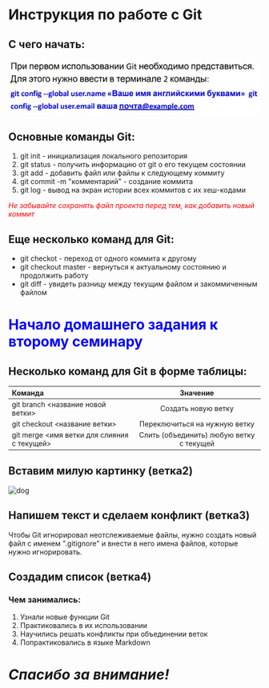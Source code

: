 # Инструкция по работе с Git
## С чего начать:
![images](/123.jpg)

## Основные команды Git:
1. git init - инициализация локального репозитория
2. git status - получить информацию от git о его текущем состоянии
3. git add - добавить файл или файлы к следующему коммиту
4. git commit -m "комментарий" - создание коммита
5. git log - вывод на экран истории всех коммитов с их хеш-кодами

<font color=red> *Не забывайте сохранять файл проекта перед тем, как добавить новый коммит* </font>

## Еще несколько команд для Git:
* git checkot - переход от одного коммита к другому
* git checkout master - вернуться к актуальному состоянию и продолжить работу
* git diff - увидеть разницу между текущим файлом и закоммиченным файлом

# <font color=blue> Начало домашнего задания к второму семинару </font>

## Несколько команд для Git в форме таблицы:



| Команда  | Значение  |
|:------------- |:---------------:|
| git branch <название новой ветки>     | Создать новую ветку |
| git checkout <название ветки> | Переключиться на нужную ветку        |
| git merge <имя ветки для слияния с текущей> | Слить (объединить) любую ветку с текущей       |

## Вставим милую картинку (ветка2)
![dog](1.jpg)

## Напишем текст и сделаем конфликт (ветка3)
Чтобы Git игнорировал неотслеживаемые файлы, нужно создать новый файл с именем ".gitignore" и внести в него имена файлов, которые нужно игнорировать.


## Создадим список (ветка4)

### Чем занимались:

1. Узнали новые функции Git
2. Практиковались в их использовании
3. Научились решать конфликты при объединении веток
4. Попрактиковались в языке Markdown


# ***Спасибо за внимание!***